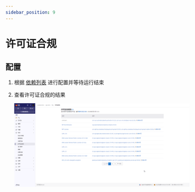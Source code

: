 ```yaml
---
sidebar_position: 9
---
```


# 许可证合规

## 配置

1. 根据 [依赖列表](dependency-list.md) 进行配置并等待运行结束

2. 查看许可证合规的结果

   ![license-compliance-1.png](static/license-compliance-1.png)
